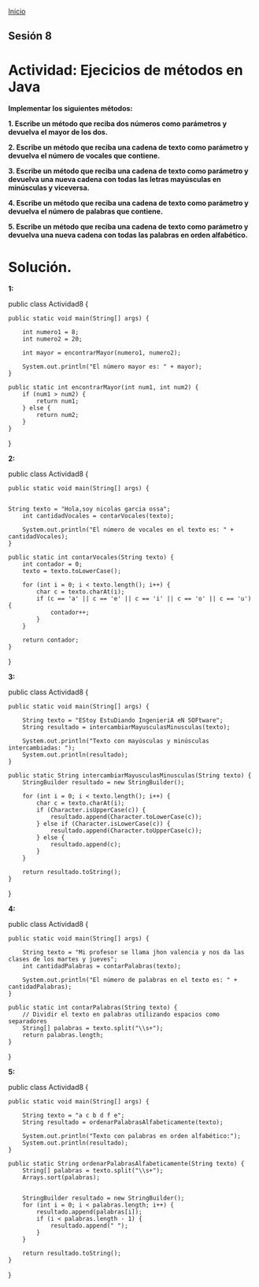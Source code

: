 <!-- No borrar o modificar -->
[Inicio](./index.md)

## Sesión 8 


<!-- Su documentación aquí -->

# Actividad: Ejecicios de métodos en Java

**Implementar los siguientes métodos:**

**1. Escribe un método que reciba dos números como parámetros y devuelva el mayor de los dos.**

**2. Escribe un método que reciba una cadena de texto como parámetro y devuelva el número de vocales que contiene.**

**3. Escribe un método que reciba una cadena de texto como parámetro y devuelva una nueva cadena con todas las letras mayúsculas en minúsculas y viceversa.**

**4. Escribe un método que reciba una cadena de texto como parámetro y devuelva el número de palabras que contiene.**

**5. Escribe un método que reciba una cadena de texto como parámetro y devuelva una nueva cadena con todas las palabras en orden alfabético.**

# Solución.

**1:**

public class Actividad8 {

    public static void main(String[] args) {
        
        int numero1 = 8;
        int numero2 = 20;

        int mayor = encontrarMayor(numero1, numero2);

        System.out.println("El número mayor es: " + mayor);
    }

    public static int encontrarMayor(int num1, int num2) {
        if (num1 > num2) {
            return num1;
        } else {
            return num2;
        }
    }
}

**2:**

public class Actividad8 {

    public static void main(String[] args) {
        

    String texto = "Hola,soy nicolas garcia ossa";
        int cantidadVocales = contarVocales(texto);

        System.out.println("El número de vocales en el texto es: " + cantidadVocales);
    }

    public static int contarVocales(String texto) {
        int contador = 0;
        texto = texto.toLowerCase(); 

        for (int i = 0; i < texto.length(); i++) {
            char c = texto.charAt(i);
            if (c == 'a' || c == 'e' || c == 'i' || c == 'o' || c == 'u') {
                contador++;
            }
        }

        return contador;
    }
}

**3:**

public class Actividad8 {

    public static void main(String[] args) {
        
        String texto = "EStoy EstuDiando IngenieriA eN SOFtware";
        String resultado = intercambiarMayusculasMinusculas(texto);

        System.out.println("Texto con mayúsculas y minúsculas intercambiadas: ");
        System.out.println(resultado);
    }

    public static String intercambiarMayusculasMinusculas(String texto) {
        StringBuilder resultado = new StringBuilder();

        for (int i = 0; i < texto.length(); i++) {
            char c = texto.charAt(i);
            if (Character.isUpperCase(c)) {
                resultado.append(Character.toLowerCase(c));
            } else if (Character.isLowerCase(c)) {
                resultado.append(Character.toUpperCase(c));
            } else {
                resultado.append(c); 
            }
        }

        return resultado.toString();
    }
}

**4:**

public class Actividad8 {

    public static void main(String[] args) {
        
        String texto = "Mi profesor se llama jhon valencia y nos da las clases de los martes y jueves";
        int cantidadPalabras = contarPalabras(texto);

        System.out.println("El número de palabras en el texto es: " + cantidadPalabras);
    }

    public static int contarPalabras(String texto) {
        // Dividir el texto en palabras utilizando espacios como separadores
        String[] palabras = texto.split("\\s+");
        return palabras.length;
    }
}

**5:**

public class Actividad8 {

    public static void main(String[] args) {
        
        String texto = "a c b d f e";
        String resultado = ordenarPalabrasAlfabeticamente(texto);

        System.out.println("Texto con palabras en orden alfabético:");
        System.out.println(resultado);
    }

    public static String ordenarPalabrasAlfabeticamente(String texto) {
        String[] palabras = texto.split("\\s+"); 
        Arrays.sort(palabras); 

        
        StringBuilder resultado = new StringBuilder();
        for (int i = 0; i < palabras.length; i++) {
            resultado.append(palabras[i]);
            if (i < palabras.length - 1) {
                resultado.append(" "); 
            }
        }

        return resultado.toString();
    }
}






